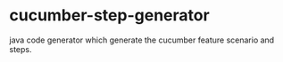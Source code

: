 # cucumber-step-generator
java code generator which generate the cucumber feature scenario and steps.
